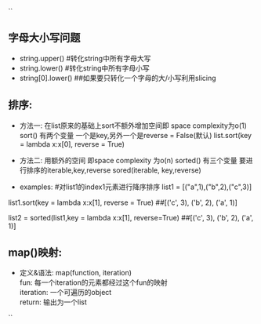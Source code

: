 ``
## 字母大小写问题
- string.upper() #转化string中所有字母大写
- string.lower() #转化string中所有字母小写
- string[0].lower() ##如果要只转化一个字母的大/小写利用slicing


## 排序:
- 方法一:
在list原来的基础上sort不额外增加空间即 space complexity为o(1)
sort() 有两个变量 一个是key,另外一个是reverse = False(默认)
list.sort(key = lambda x:x[0], reverse = True)

- 方法二:
用额外的空间 即space complexity 为o(n)
sorted() 有三个变量 要进行排序的iterable,key,reverse
sored(iterable, key,reverse)

- examples:
#对list1的index1元素进行降序排序
list1 = [("a",1),("b",2),("c",3)]

list1.sort(key = lambda x:x[1], reverse = True) ##[('c', 3), ('b', 2), ('a', 1)]

list2 = sorted(list1,key = lambda x:x[1], reverse=True) ##[('c', 3), ('b', 2), ('a', 1)]

## map()映射:
- 定义&语法:
map(function, iteration)\
fun: 每一个iteration的元素都经过这个fun的映射\
iteration: 一个可遍历的object\
return: 输出为一个list

``



